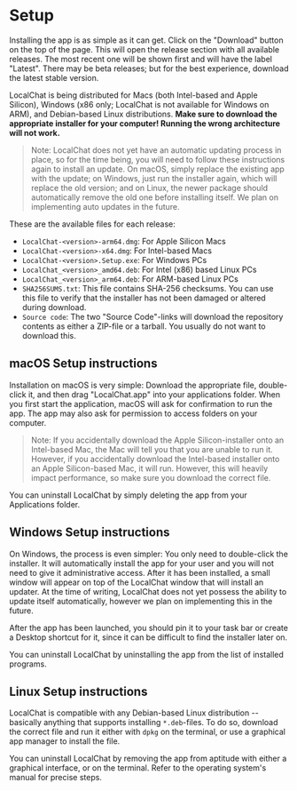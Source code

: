 # Setup

Installing the app is as simple as it can get. Click on the "Download" button on the top of the page. This will open the release section with all available releases. The most recent one will be shown first and will have the label "Latest". There may be beta releases; but for the best experience, download the latest stable version.

LocalChat is being distributed for Macs (both Intel-based and Apple Silicon), Windows (x86 only; LocalChat is not available for Windows on ARM), and Debian-based Linux distributions. **Make sure to download the appropriate installer for your computer! Running the wrong architecture will not work.**

> Note: LocalChat does not yet have an automatic updating process in place, so for the time being, you will need to follow these instructions again to install an update. On macOS, simply replace the existing app with the update; on Windows, just run the installer again, which will replace the old version; and on Linux, the newer package should automatically remove the old one before installing itself. We plan on implementing auto updates in the future.

These are the available files for each release:

* `LocalChat-<version>-arm64.dmg`: For Apple Silicon Macs
* `LocalChat-<version>-x64.dmg`: For Intel-based Macs
* `LocalChat-<version>.Setup.exe`: For Windows PCs
* `LocalChat_<version>_amd64.deb`: For Intel (x86) based Linux PCs
* `LocalChat_<version>_arm64.deb`: For ARM-based Linux PCs
* `SHA256SUMS.txt`: This file contains SHA-256 checksums. You can use this file to verify that the installer has not been damaged or altered during download.
* `Source code`: The two "Source Code"-links will download the repository contents as either a ZIP-file or a tarball. You usually do not want to download this.

## macOS Setup instructions

Installation on macOS is very simple: Download the appropriate file, double-click it, and then drag "LocalChat.app" into your applications folder. When you first start the application, macOS will ask for confirmation to run the app. The app may also ask for permission to access folders on your computer.

> Note: If you accidentally download the Apple Silicon-installer onto an Intel-based Mac, the Mac will tell you that you are unable to run it. However, if you accidentally download the Intel-based installer onto an Apple Silicon-based Mac, it will run. However, this will heavily impact performance, so make sure you download the correct file.

You can uninstall LocalChat by simply deleting the app from your Applications folder.

## Windows Setup instructions

On Windows, the process is even simpler: You only need to double-click the installer. It will automatically install the app for your user and you will not need to give it administrative access. After it has been installed, a small window will appear on top of the LocalChat window that will install an updater. At the time of writing, LocalChat does not yet possess the ability to update itself automatically, however we plan on implementing this in the future.

After the app has been launched, you should pin it to your task bar or create a Desktop shortcut for it, since it can be difficult to find the installer later on.

You can uninstall LocalChat by uninstalling the app from the list of installed programs.

## Linux Setup instructions

LocalChat is compatible with any Debian-based Linux distribution -- basically anything that supports installing `*.deb`-files. To do so, download the correct file and run it either with `dpkg` on the terminal, or use a graphical app manager to install the file.

You can uninstall LocalChat by removing the app from aptitude with either a graphical interface, or on the terminal. Refer to the operating system's manual for precise steps.
